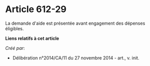 # Article 612-29

La demande d'aide est présentée avant engagement des dépenses éligibles.

**Liens relatifs à cet article**

_Créé par_:

  - Délibération n°2014/CA/11 du 27 novembre 2014 - art., v. init.
